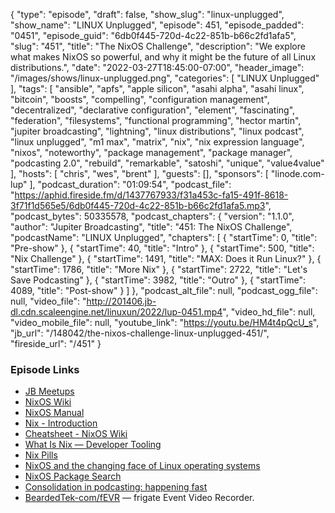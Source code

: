 {
  "type": "episode",
  "draft": false,
  "show_slug": "linux-unplugged",
  "show_name": "LINUX Unplugged",
  "episode": 451,
  "episode_padded": "0451",
  "episode_guid": "6db0f445-720d-4c22-851b-b66c2fd1afa5",
  "slug": "451",
  "title": "The NixOS Challenge",
  "description": "We explore what makes NixOS so powerful, and why it might be the future of all Linux distributions.",
  "date": "2022-03-27T18:45:00-07:00",
  "header_image": "/images/shows/linux-unplugged.png",
  "categories": [
    "LINUX Unplugged"
  ],
  "tags": [
    "ansible",
    "apfs",
    "apple silicon",
    "asahi alpha",
    "asahi linux",
    "bitcoin",
    "boosts",
    "compelling",
    "configuration management",
    "decentralized",
    "declarative configuration",
    "element",
    "fascinating",
    "federation",
    "filesystems",
    "functional programming",
    "hector martin",
    "jupiter broadcasting",
    "lightning",
    "linux distributions",
    "linux podcast",
    "linux unplugged",
    "m1 max",
    "matrix",
    "nix",
    "nix expression language",
    "nixos",
    "noteworthy",
    "package management",
    "package manager",
    "podcasting 2.0",
    "rebuild",
    "remarkable",
    "satoshi",
    "unique",
    "value4value"
  ],
  "hosts": [
    "chris",
    "wes",
    "brent"
  ],
  "guests": [],
  "sponsors": [
    "linode.com-lup"
  ],
  "podcast_duration": "01:09:54",
  "podcast_file": "https://aphid.fireside.fm/d/1437767933/f31a453c-fa15-491f-8618-3f71f1d565e5/6db0f445-720d-4c22-851b-b66c2fd1afa5.mp3",
  "podcast_bytes": 50335578,
  "podcast_chapters": {
    "version": "1.1.0",
    "author": "Jupiter Broadcasting",
    "title": "451: The NixOS Challenge",
    "podcastName": "LINUX Unplugged",
    "chapters": [
      {
        "startTime": 0,
        "title": "Pre-show"
      },
      {
        "startTime": 40,
        "title": "Intro"
      },
      {
        "startTime": 500,
        "title": "Nix Challenge"
      },
      {
        "startTime": 1491,
        "title": "MAX: Does it Run Linux?"
      },
      {
        "startTime": 1786,
        "title": "More Nix"
      },
      {
        "startTime": 2722,
        "title": "Let's Save Podcasting"
      },
      {
        "startTime": 3982,
        "title": "Outro"
      },
      {
        "startTime": 4089,
        "title": "Post-show"
      }
    ]
  },
  "podcast_alt_file": null,
  "podcast_ogg_file": null,
  "video_file": "http://201406.jb-dl.cdn.scaleengine.net/linuxun/2022/lup-0451.mp4",
  "video_hd_file": null,
  "video_mobile_file": null,
  "youtube_link": "https://youtu.be/HM4t4pQcU_s",
  "jb_url": "/148042/the-nixos-challenge-linux-unplugged-451/",
  "fireside_url": "/451"
}


### Episode Links

  * [JB Meetups](http://meetup.com/jupiterbroadcasting "JB Meetups")
  * [NixOS Wiki](https://wiki.nixos.org/wiki/NixOS "NixOS Wiki")
  * [NixOS Manual](https://nixos.org/manual/nixos/stable/options.html "NixOS Manual")
  * [Nix - Introduction](https://nixos.org/manual/nix/stable/ "Nix - Introduction")
  * [Cheatsheet - NixOS Wiki](https://wiki.nixos.org/index.php?title=Cheatsheet&useskin=vector "Cheatsheet - NixOS Wiki")
  * [What Is Nix — Developer Tooling](https://shopify.engineering/what-is-nix "What Is Nix — Developer Tooling")
  * [Nix Pills](https://nixos.org/guides/nix-pills/ "Nix Pills")
  * [NixOS and the changing face of Linux operating systems](https://www.theregister.com/2021/12/03/nixos_linux_os_design/ "NixOS and the changing face of Linux operating systems")
  * [NixOS Package Search](https://search.nixos.org/packages "NixOS Package Search")
  * [Consolidation in podcasting: happening fast](https://podnews.net/update/consolidation-buy "Consolidation in podcasting: happening fast")
  * [BeardedTek-com/fEVR](https://github.com/beardedtek-com/fevr "BeardedTek-com/fEVR") — frigate Event Video Recorder.


